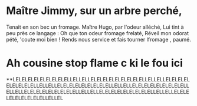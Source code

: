 # Maître Jimmy, sur un arbre perché,
Tenait en son bec un fromage.
Maître Hugo, par l'odeur alléché,
Lui tint à peu près ce langage :
Oh que ton odeur fromage frelaté,
Réveil mon odorat pété,
'coute moi bien ! Rends nous service et fais tourner lfromage , paumé.


# Ah cousine stop flame c ki le fou ici 

**LELELELELELELELELELLELLELLELELELELELELELELELLELLELLELELELELELELELELELLELLELLELELELELELELELELELLELLELLELELELELELELELELELLELLELLELELELELELELELELELLELLELLELELELELELELELELELLELLELLELELELELELELELELELLELLEL
